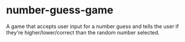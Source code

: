 # number-guess-game
A game that accepts user input for a number guess and tells the user if they're higher/lower/correct than the random number selected.
